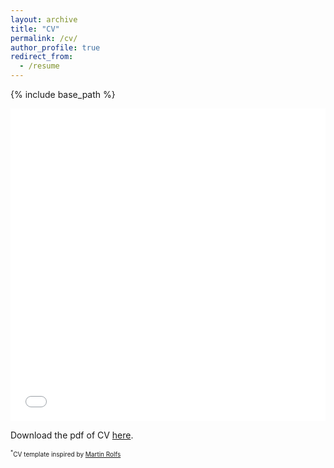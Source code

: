 ```yaml
---
layout: archive
title: "CV"
permalink: /cv/
author_profile: true
redirect_from:
  - /resume
---
```


{% include base_path %}

<iframe src="/files/cv/CV_SamranNavid.pdf" width="100%" height="500" frameborder="no" border="0" marginwidth="0" marginheight="0"></iframe>

Download the pdf of CV [here](/files/cv/CV_SamranNavid.pdf).

<span style = 'font-size:10px'><sup>*</sup>CV template inspired by [Martin Rolfs](http://www.martinrolfs.de/)</span>
